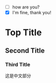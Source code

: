- [ ] how are you?
 - [X] I'm fine, thank you!
 # Top Title
 ## Second Title
 ### Third Title
这是中文部分
